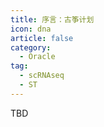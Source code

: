 ```yaml
---
title: 序言：古筝计划
icon: dna
article: false
category:
  - Oracle
tag:
  - scRNAseq
  - ST
---
```




TBD